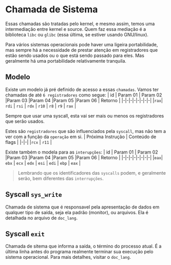 # Chamada de Sistema
Essas chamadas são tratadas pelo kernel, e mesmo assim, temos uma intermediação entre kernel e source. Quem faz essa mediação é a biblioteca `libc` ou `glibc` (essa última, se estiver usando GNU/linux).

Para vários sistemas operacionais pode haver uma ligeira portabilidade, mas sempre há a necessidade de prestar atenção em registradores que estão sendo usados ou o que está sendo passado para eles. Mas geralmente há uma portabilidade relativamente tranquila.

## Modelo
Existe um modelo já pré definido de acesso a essas `chamadas`. Vamos ter chamadas de até `6 registradores` como segue:
| id | Param 01 | Param 02 |Param 03 |Param 04 |Param 05 |Param 06 | Retorno |
|-|-|-|-|-|-|-|-|
|`rax`| `rdi` | `rsi` | `rdx` | `r10` | `r8` | `r9` | `rax` |

Sempre que usar uma syscall, esta vai ser mais ou menos os registradores que serão usados.

Estes são `registradores` que são influenciados pela `syscall`, mas não tem a ver com a função da `operação` em si.
| Próxima Instrução | Conteúdo de flags |
|-|-|
|`rcx` | `r11` |

Existe também o modela para as `interupções`:
| id | Param 01 | Param 02 |Param 03 |Param 04 |Param 05 |Param 06 | Retorno |
|-|-|-|-|-|-|-|-|
|`eax`| `ebx` | `ecx` | `edx` | `esi` | `edi` | `ebp` | `eax` |

> Lembrando que os identificadores das `syscalls` podem, e geralmente serão, bem diferentes das `interrupções`.

## Syscall `sys_write`
Chamada de sistema que é responsavel pela apresentação de dados em qualquer tipo de saída, seja ela padrão (monitor), ou arquivos. Ela é detalhada no arquivo de `doc_lang`.

## Syscall `exit`
Chamada de sitema que informa a saída, o término do processo atual. É a última linha antes do programa realmente terminar sua execução pelo sistema operacional.
Para mais detalhes, visitar o `doc_lang`.

